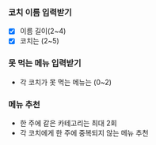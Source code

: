 ### 코치 이름 입력받기
- [x] 이름 길이(2~4)
- [x] 코치는 (2~5)

### 못 먹는 메뉴 입력받기
- 각 코치가 못 먹는 메뉴는 (0~2)

### 메뉴 추천
- 한 주에 같은 카테고리는 최대 2회
- 각 코치에게 한 주에 중복되지 않는 메뉴 추천